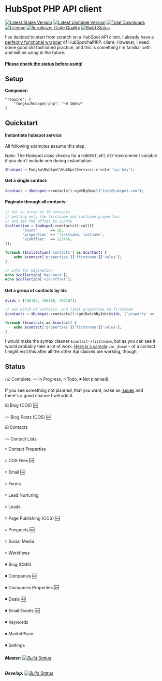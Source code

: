 # HubSpot PHP API client

[![Latest Stable Version](https://poser.pugx.org/fungku/hubspot-php/v/stable.svg)](https://packagist.org/packages/fungku/hubspot-php) [![Latest Unstable Version](https://poser.pugx.org/fungku/hubspot-php/v/unstable.svg)](https://packagist.org/packages/fungku/hubspot-php) [![Total Downloads](https://poser.pugx.org/fungku/hubspot-php/downloads.svg)](https://packagist.org/packages/fungku/hubspot-php) [![License](https://poser.pugx.org/fungku/hubspot-php/license.svg)](https://packagist.org/packages/fungku/hubspot-php) [![Scrutinizer Code Quality](https://scrutinizer-ci.com/g/fungku/hubspot-php/badges/quality-score.png?b=master)](https://scrutinizer-ci.com/g/fungku/hubspot-php/?branch=master) [![Build Status](https://travis-ci.org/fungku/hubspot-php.svg?branch=master)](https://travis-ci.org/fungku/hubspot-php)


I've decided to start from scratch on a HubSpot API client. I already have a
[perfectly functional wrapper](https://github.com/fungku/hubspot) of HubSpot/haPihP.
client. However, I need some good old fashioned practice, and this is something I'm familiar with and will be using
in the future.

#### [Please check the status before using!](https://github.com/fungku/hubspot-php#status)

## Setup

**Composer:**

```
"require": {
	"fungku/hubspot-php": "~0.1@dev"
}
```

## Quickstart

#### Instantiate hubspot service

All following examples assume this step.

*Note:* The Hubspot class checks for a `HUBSPOT_API_KEY` environment variable if you don't include one during instantiation.

```php
$hubspot = Fungku\HubSpot\HubSpotService::create('api-key');
```

#### Get a single contact:

```php
$contact = $hubspot->contacts()->getByEmail("test@hubspot.com");
```

#### Paginate through all contacts:

```php
// Get an array of 10 contacts
// getting only the firstname and lastname properties
// and set the offset to 123456
$collection = $hubspot->contacts()->all([
        'count'      => 10,
        'properties' => 'firstname, lastname',
        'vidOffset'  => 123456,
]);

foreach ($collection['contacts'] as $contact) {
    echo $contact['properties']['firstname']['value'];
}

// Info for pagination
echo $collection['has-more'];
echo $collection['vid-offset'];
```

#### Get a group of contacts by Ids

```php
$vids = [196189, 196188, 196187];

// Get batch of contacts, and limit properties to firstname
$contacts = $hubspot->contacts()->getBatchByIds($vids, ['property' => 'firstname']);

foreach ($contacts as $contact) {
    echo $contact['properties']['firstname']['value'];
}
```

I would make the syntax cleaner `$contact->firstname`, but as you can see it would probably take a lot of work. [Here is a sample](https://github.com/fungku/hubspot-php/wiki/Contact-Var-Dump) `var_dump()` of a contact. I might visit this after all the other Api classes are working, though.

## Status

(:ballot_box_with_check: Complete, :wavy_dash: In Progress, :white_medium_small_square: Todo, :black_medium_small_square: Not planned)

If you see something not planned, that you want, make an [issues](https://github.com/fungku/hubspot-php/issues) and there's a good chance I will add it.

:ballot_box_with_check: Blog (COS) :new:

:wavy_dash: Blog Posts (COS) :new:

:ballot_box_with_check: Contacts

:wavy_dash: Contact Lists

:white_medium_small_square: Contact Properties

:white_medium_small_square: COS Files :new:

:white_medium_small_square: Email :new:

:white_medium_small_square: Forms

:white_medium_small_square: Lead Nurturing

:white_medium_small_square: Leads

:white_medium_small_square: Page Publishing (COS) :new:

:white_medium_small_square: Prospects :new:

:white_medium_small_square: Social Media

:white_medium_small_square: Workflows

:black_medium_small_square: Blog (CMS)

:black_medium_small_square: Companies :new:

:black_medium_small_square: Companies Properties :new:

:black_medium_small_square: Deals :new:

:black_medium_small_square: Email Events :new:

:black_medium_small_square: Keywords

:black_medium_small_square: MarketPlace

:black_medium_small_square: Settings


###### **Master:** [![Build Status](https://travis-ci.org/fungku/hubspot-php.svg?branch=master)](https://travis-ci.org/fungku/hubspot-php)

###### **Develop:** [![Build Status](https://travis-ci.org/fungku/hubspot-php.svg?branch=develop)](https://travis-ci.org/fungku/hubspot-php)
